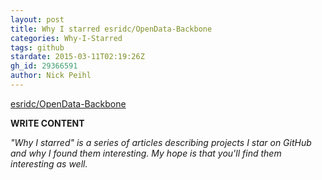 ```yaml
---
layout: post
title: Why I starred esridc/OpenData-Backbone
categories: Why-I-Starred
tags: github
stardate: 2015-03-11T02:19:26Z
gh_id: 29366591
author: Nick Peihl
---
```


[esridc/OpenData-Backbone](https://github.com/esridc/OpenData-Backbone)

**WRITE CONTENT**

*"Why I starred" is a series of articles describing projects I star on GitHub and why I found them interesting. My hope is that you'll find them interesting as well.*

